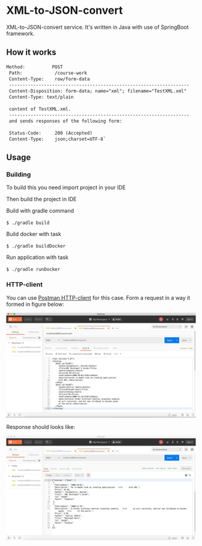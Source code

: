 # XML-to-JSON-convert
 XML-to-JSON-convert service. It's written in Java with use of SpringBoot framework.
 ## How it works
 
 ```
 Method:          POST
  Path:            /course-work
  Content-Type:    row/form-data
  -------------------------------------------------------------------
  Content-Disposition: form-data; name="xml"; filename="TestXML.xml"
  Content-Type: text/plain

  content of TestXML.xml.
  -------------------------------------------------------------------
  and sends responses of the following form:

  Status-Code:     200 (Accepted)
  Content-Type:    json;charset=UTF-8`
```
## Usage

### Building 

To build this you need import project in your IDE

Then build the project in IDE 

Build with gradle command 
 
`$ ./gradle build`

Build docker with task 

`$ ./gradle buildDocker`

Run application with task 

`$ ./gradle runDocker`

### HTTP-client 

You can use [Postman HTTP-client](https://www.getpostman.com/) for this case. Form a request in a way it formed in figure below:

![Request](/figs/request.jpg)

Response should looks like:

![Response](/figs/response.jpg)
